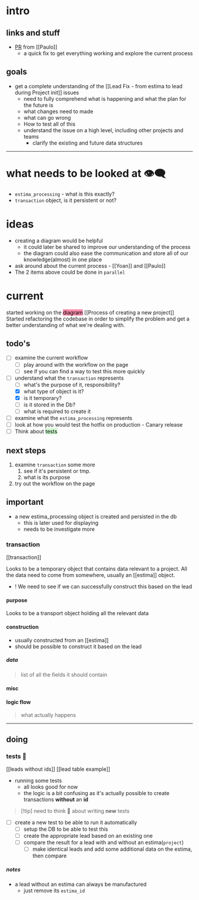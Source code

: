 # intro

## links and stuff

- [PR](https://github.com/MeilleursAgents/MeilleursAgents/pull/10772/commits/b25c03a0a83f6b14d26fdcc2ad7047228b3aeb75?diff=split&w=1) from [[Paulo]]
	- a quick fix to get everything working and explore the current process

## goals
- get a complete understanding of the [[Lead Fix - from estima to lead during Project init]] issues
	- need to fully comprehend what is happening and what the plan for the future is
	- what changes need to made
	- what can go wrong
	- How to test all of this
	- understand the issue on a high level, including other projects and teams
		- clarify the existing and future data structures

---
# what needs  to be looked at 👁‍🗨

- `estima_processing` - what is this exactly?
- `transaction` object, is it persistent or not?

# ideas
- creating a diagram would be helpful
	- it could later be shared to improve our understanding of the process
	- the diagram could also ease the communication and store all of our knowledge(almost) in one place
- ask around  about the current process - [[Yoan]]  and [[Paulo]]
- The 2 items above could be done in `parallel`

# current

started working on the <mark style="background: #FF5582A6;">diagram</mark> [[Process of creating a new project]]
Started refactoring the codebase in order to simplify the problem and get a better understanding of what we're
dealing with.

## todo's
- [ ] examine the current workflow
	- [ ] play around with the workflow on the page
	- [ ] see if you can find a way to test this more quickly
- [ ] understand what the `transaction` represents
	- [ ] what's the purpose of it, responsibility?
	- [x] what type of object is it?
	- [x] is it temporary?
	- [ ] is it stored in the Db?
	- [ ] what is required to create it
- [ ] examine what the `estima_processing` represents
- [ ] look at how you would test the hotfix on production - Canary release
- [ ] Think about <mark style="background: #BBFABBA6;">tests</mark>

## next steps

1. examine `transaction` some more
	1. see if it's persistent or tmp.
	2. what is its purpose
2. try out the workflow on the page

## important
- a new estima_processing object is created and persisted in the db
	- this is later used for displaying
	- needs to be investigate more

### transaction
[[transaction]]

Looks to be a temporary object that contains data relevant to a project. All the data need to come from somewhere, usually an [[estima]] object.
* ! We need to see if we can successfully construct this based on the lead

#### purpose

Looks to be a transport object holding all the relevant data

#### construction
- usually constructed from an [[estima]]
- should be possible to construct it based on the lead
##### data
> list of all the fields it should contain


#### misc

#### logic flow
> what actually happens

---

## doing

### tests 🧪
[[leads without ids]]
[[lead table example]]

- running some tests
	- all looks good for now
	- the logic is a bit confusing as it's actually possible to create transactions **without** an **id**

> [!tip] need to think 🤔 about writing **new**  tests

- [ ] create a new test to be able to run it automatically
	- [ ] setup the DB to be able to test this
	- [ ] create the appropriate lead based on an existing one 
	- [ ] compare the result for a lead with and without an estima(`project`)
		- [ ] make identical leads and add some additional data on the estima, then compare

##### notes
- a lead without an estima can always be manufactured
	- just remove its `estima_id`